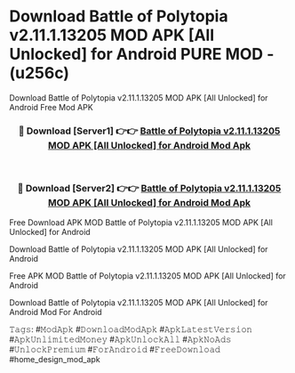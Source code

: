 # Download Battle of Polytopia v2.11.1.13205 MOD APK [All Unlocked] for Android PURE MOD - (u256c)
Download Battle of Polytopia v2.11.1.13205 MOD APK [All Unlocked] for Android Free Mod APK

<div align="center">
<h3>🔴 Download [Server1] 👉👉 <a href="https://apk-comot.site?title=Battle_of_Polytopia_v2.11.1.13205_MOD_APK_[All_Unlocked]_for_Android">Battle of Polytopia v2.11.1.13205 MOD APK [All Unlocked] for Android Mod Apk</a></h3><br>

<h3>🔴 Download [Server2] 👉👉 <a href="https://apk-comot.site?title=Battle_of_Polytopia_v2.11.1.13205_MOD_APK_[All_Unlocked]_for_Android">Battle of Polytopia v2.11.1.13205 MOD APK [All Unlocked] for Android Mod Apk</a></h3>
</div>


Free Download APK MOD Battle of Polytopia v2.11.1.13205 MOD APK [All Unlocked] for Android

Download Battle of Polytopia v2.11.1.13205 MOD APK [All Unlocked] for Android 

Free APK MOD Battle of Polytopia v2.11.1.13205 MOD APK [All Unlocked] for Android 

Download Battle of Polytopia v2.11.1.13205 MOD APK [All Unlocked] for Android Mod For Android

𝚃𝚊𝚐𝚜: #𝙼𝚘𝚍𝙰𝚙𝚔 #𝙳𝚘𝚠𝚗𝚕𝚘𝚊𝚍𝙼𝚘𝚍𝙰𝚙𝚔 #𝙰𝚙𝚔𝙻𝚊𝚝𝚎𝚜𝚝𝚅𝚎𝚛𝚜𝚒𝚘𝚗 #𝙰𝚙𝚔𝚄𝚗𝚕𝚒𝚖𝚒𝚝𝚎𝚍𝙼𝚘𝚗𝚎𝚢 #𝙰𝚙𝚔𝚄𝚗𝚕𝚘𝚌𝚔𝙰𝚕𝚕 #𝙰𝚙𝚔𝙽𝚘𝙰𝚍𝚜 #𝚄𝚗𝚕𝚘𝚌𝚔𝙿𝚛𝚎𝚖𝚒𝚞𝚖 #𝙵𝚘𝚛𝙰𝚗𝚍𝚛𝚘𝚒𝚍 #𝙵𝚛𝚎𝚎𝙳𝚘𝚠𝚗𝚕𝚘𝚊𝚍 #home_design_mod_apk